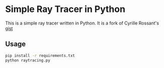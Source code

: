 # Simple Ray Tracer in Python

This is a simple ray tracer written in Python. It is a fork of Cyrille Rossant's [gist](https://gist.github.com/rossant/6046463)

## Usage

```bash
pip install -r requirements.txt
python raytracing.py
```